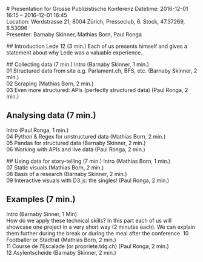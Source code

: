 # Presentation for Grosse Publizistische Konferenz
Datetime: 2016-12-01 16:15 – 2016-12-01 16:45 <br />
Location: Werdstrasse 21, 8004 Zürich, Presseclub, 6. Stock, 47.37269, 8.53096 <br />
Presenter: Barnaby Skinner, Mathias Born, Paul Ronga <br />

## Introduction Lede 12 (3 min.)
Each of us presents himself and gives a statement about why Lede was a valuable experience. <br />

## Collecting data (7 min.)
Intro (Barnaby Skinner, 1 min.)<br />
01 Structured data from site e.g. Parlament.ch, BFS, etc. (Barnaby Skinner, 2 min.)<br />
02 Scraping (Mathias Born, 2 min.)<br />
03 Even more structured: APIs (perfectly structured data) (Paul Ronga, 2 min.)

## Analysing data (7 min.)
Intro (Paul Ronga, 1 min.)<br />
04 Python & Regex for unstructured data (Mathias Born, 2 min.)<br />
05 Pandas for structured data (Barnaby Skinner, 2 min.)<br />
06 Working with APIs and live data (Paul Ronga, 2 min.)

## Using data for story-telling (7 min.)
Intro (Mathias Born, 1 min.)<br />
07 Static visuals (Mathias Born, 2 min.)<br />
08 Basis of a research (Barnaby Skinner, 2 min.)<br />
09 Interactive visuals with D3.js: the singles! (Paul Ronga, 2 min.)

## Examples (7 min.)
Intro (Barnaby Sinner, 1 Min)<br />
How do we apply these technical skills? In this part each of us will showcase
one project in a very short way (2 minutes each). We can explain them further
during the break or during the meal after the conference.
10 Footballer or Stadtrat (Mathias Born, 2 min.)<br />
11 Course de l’Escalade (or propriete.tdg.ch) (Paul Ronga, 2 min.)<br />
12 Asylentscheide (Barnaby Skinner, 2 min.)
